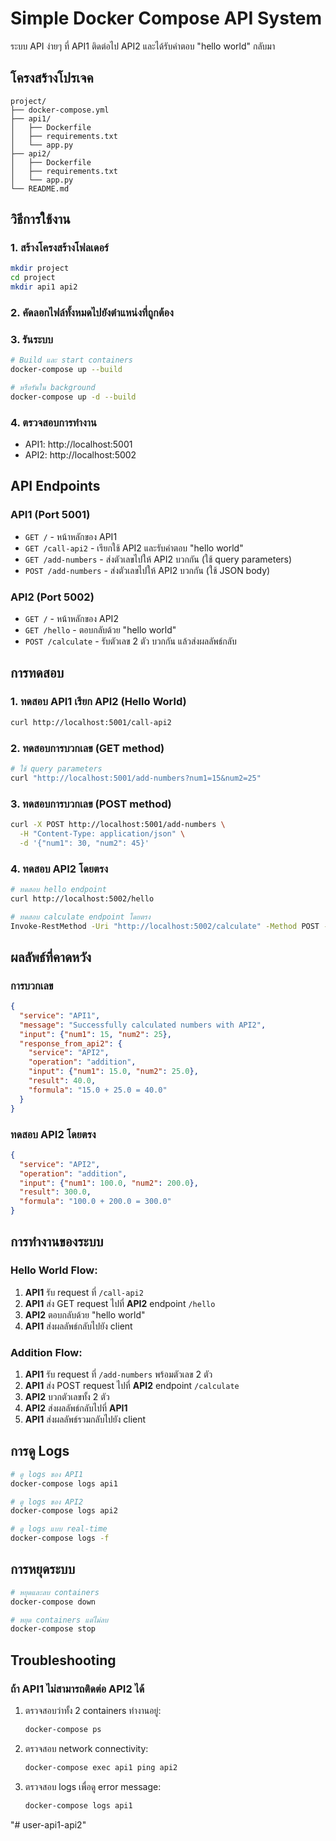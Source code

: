 # Simple Docker Compose API System

ระบบ API ง่ายๆ ที่ API1 ติดต่อไป API2 และได้รับคำตอบ "hello world" กลับมา

## โครงสร้างโปรเจค

```
project/
├── docker-compose.yml
├── api1/
│   ├── Dockerfile
│   ├── requirements.txt
│   └── app.py
├── api2/
│   ├── Dockerfile
│   ├── requirements.txt
│   └── app.py
└── README.md
```

## วิธีการใช้งาน

### 1. สร้างโครงสร้างโฟลเดอร์
```bash
mkdir project
cd project
mkdir api1 api2
```

### 2. คัดลอกไฟล์ทั้งหมดไปยังตำแหน่งที่ถูกต้อง

### 3. รันระบบ
```bash
# Build และ start containers
docker-compose up --build

# หรือรันใน background
docker-compose up -d --build
```

### 4. ตรวจสอบการทำงาน
- API1: http://localhost:5001
- API2: http://localhost:5002

## API Endpoints

### API1 (Port 5001)
- `GET /` - หน้าหลักของ API1
- `GET /call-api2` - เรียกใช้ API2 และรับคำตอบ "hello world"
- `GET /add-numbers` - ส่งตัวเลขไปให้ API2 บวกกัน (ใช้ query parameters)
- `POST /add-numbers` - ส่งตัวเลขไปให้ API2 บวกกัน (ใช้ JSON body)

### API2 (Port 5002)
- `GET /` - หน้าหลักของ API2
- `GET /hello` - ตอบกลับด้วย "hello world"
- `POST /calculate` - รับตัวเลข 2 ตัว บวกกัน แล้วส่งผลลัพธ์กลับ

## การทดสอบ

### 1. ทดสอบ API1 เรียก API2 (Hello World)
```bash
curl http://localhost:5001/call-api2
```

### 2. ทดสอบการบวกเลข (GET method)
```bash
# ใช้ query parameters
curl "http://localhost:5001/add-numbers?num1=15&num2=25"
```

### 3. ทดสอบการบวกเลข (POST method)
```bash
curl -X POST http://localhost:5001/add-numbers \
  -H "Content-Type: application/json" \
  -d '{"num1": 30, "num2": 45}'
```

### 4. ทดสอบ API2 โดยตรง
```bash
# ทดสอบ hello endpoint
curl http://localhost:5002/hello

# ทดสอบ calculate endpoint โดยตรง
Invoke-RestMethod -Uri "http://localhost:5002/calculate" -Method POST -ContentType "application/json" -Body '{"num1": 100, "num2": 200}'
```

## ผลลัพธ์ที่คาดหวัง

### การบวกเลข
```json
{
  "service": "API1",
  "message": "Successfully calculated numbers with API2",
  "input": {"num1": 15, "num2": 25},
  "response_from_api2": {
    "service": "API2",
    "operation": "addition",
    "input": {"num1": 15.0, "num2": 25.0},
    "result": 40.0,
    "formula": "15.0 + 25.0 = 40.0"
  }
}
```

### ทดสอบ API2 โดยตรง
```json
{
  "service": "API2",
  "operation": "addition",
  "input": {"num1": 100.0, "num2": 200.0},
  "result": 300.0,
  "formula": "100.0 + 200.0 = 300.0"
}
```

## การทำงานของระบบ

### Hello World Flow:
1. **API1** รับ request ที่ `/call-api2`
2. **API1** ส่ง GET request ไปที่ **API2** endpoint `/hello`
3. **API2** ตอบกลับด้วย "hello world"
4. **API1** ส่งผลลัพธ์กลับไปยัง client

### Addition Flow:
1. **API1** รับ request ที่ `/add-numbers` พร้อมตัวเลข 2 ตัว
2. **API1** ส่ง POST request ไปที่ **API2** endpoint `/calculate`
3. **API2** บวกตัวเลขทั้ง 2 ตัว
4. **API2** ส่งผลลัพธ์กลับไปที่ **API1**
5. **API1** ส่งผลลัพธ์รวมกลับไปยัง client

## การดู Logs

```bash
# ดู logs ของ API1
docker-compose logs api1

# ดู logs ของ API2
docker-compose logs api2

# ดู logs แบบ real-time
docker-compose logs -f
```

## การหยุดระบบ

```bash
# หยุดและลบ containers
docker-compose down

# หยุด containers แต่ไม่ลบ
docker-compose stop
```

## Troubleshooting

### ถ้า API1 ไม่สามารถติดต่อ API2 ได้
1. ตรวจสอบว่าทั้ง 2 containers ทำงานอยู่:
   ```bash
   docker-compose ps
   ```

2. ตรวจสอบ network connectivity:
   ```bash
   docker-compose exec api1 ping api2
   ```

3. ตรวจสอบ logs เพื่อดู error message:
   ```bash
   docker-compose logs api1
   ```

"# user-api1-api2" 
